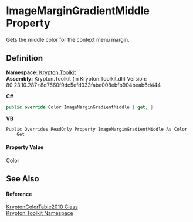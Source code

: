 # ImageMarginGradientMiddle Property


Gets the middle color for the context menu margin.



## Definition
**Namespace:** <a href="79d2eac2-21f4-54ff-7552-b20c33c30600.md">Krypton.Toolkit</a>  
**Assembly:** Krypton.Toolkit (in Krypton.Toolkit.dll) Version: 80.23.10.287+8d7660f9dc5efd033fabe008ebfb904beab6d444

**C#**
``` C#
public override Color ImageMarginGradientMiddle { get; }
```
**VB**
``` VB
Public Overrides ReadOnly Property ImageMarginGradientMiddle As Color
	Get
```



#### Property Value
Color

## See Also


#### Reference
<a href="a27f011c-5903-a986-5392-34985f02981b.md">KryptonColorTable2010 Class</a>  
<a href="79d2eac2-21f4-54ff-7552-b20c33c30600.md">Krypton.Toolkit Namespace</a>  
